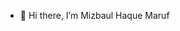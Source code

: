 - 👋 Hi there, I’m Mizbaul Haque Maruf


<!---
MizbaulHaqueMaruf/MizbaulHaqueMaruf is a ✨ special ✨ repository because its `README.md` (this file) appears on your GitHub profile.
You can click the Preview link to take a look at your changes.
--->
